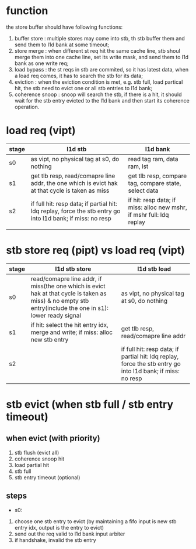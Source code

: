 # function
the store buffer should have following functions:
1. buffer store     : multiple stores may come into stb, th stb buffer them and send them to l1d bank at some timeout;
2. store merge      : when different st req hit the same cache line, stb shoul merge them into one cache line, set its write mask, and send them to l1d bank as one write req;
3. load bypass      : the st reqs in stb are commited, so it has latest data, when a load req comes, it has to search the stb for its data;
4. eviction         : when the eviction condition is met, e.g. stb full, load partical hit, the stb need to evict one or all stb entries to l1d bank;
5. coherence snoop  : snoop will search the stb, if there is a hit, it should wait for the stb entry evicted to the l1d bank and then start its coherence operation.

# load req (vipt)
| stage | l1d stb                                                                                                    | l1d bank                                                             |
| ----- | ---------------------------------------------------------------------------------------------------------- | -------------------------------------------------------------------- |
| s0    | as vipt, no physical tag at s0, do nothing                                                                 | read tag ram, data ram, lst                                          |
| s1    | get tlb resp, read/comapre line addr, the one which is evict hak at that cycle is taken as miss            | get tlb resp, compare tag, compare state, select data                |
| s2    | if full hit: resp data; if partial hit: ldq replay, force the stb entry go into l1d bank; if miss: no resp | if hit: resp data; if miss: alloc new mshr, if mshr full: ldq replay |
|       |                                                                                                            |                                                                      |

# stb store req (pipt) vs load req (vipt)
| stage | l1d stb store                                                                                                                                              | l1d stb load                                                                                               |
| ----- | ---------------------------------------------------------------------------------------------------------------------------------------------------------- | ---------------------------------------------------------------------------------------------------------- |
| s0    | read/comapre line addr, if miss(the one which is evict hak at that cycle is taken as miss) & no empty stb entry(include the one in s1): lower ready signal | as vipt, no physical tag at s0, do nothing                                                                 |
| s1    | if hit: select the hit entry idx, merge and write; if miss: alloc new stb entry                                                                            | get tlb resp, read/comapre line addr                                                                       |
| s2    |                                                                                                                                                            | if full hit: resp data; if partial hit: ldq replay, force the stb entry go into l1d bank; if miss: no resp |

# stb evict (when stb full / stb entry timeout)
## when evict (with priority)
1. stb flush (evict all)
1. coherence snoop hit
2. load partial hit
3. stb full
4. stb entry timeout (optional)
## steps
* s0:
1. choose one stb entry to evict (by maintaining a fifo input is new stb entry idx, output is the entry to evict)
2. send out the req valid to l1d bank input arbiter
3. if handshake, invalid the stb entry